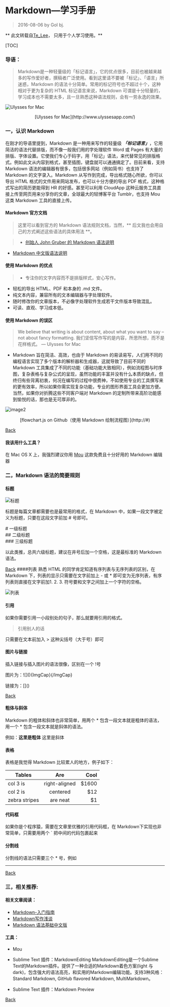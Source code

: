 # Markdown—学习手册
  > 2016-08-06 by Gol bj.

** 此文转载自[Te_Lee](http://www.jianshu.com/p/1e402922ee32)， 只用于个人学习使用。**

[TOC]

### 导语：
> Markdown是一种轻量级的「标记语言」，它的优点很多，目前也被越来越多的写作爱好者，撰稿者广泛使用。看到这里请不要被「标记」、「语言」所迷惑，Markdown 的语法十分简单。常用的标记符号也不超过十个，这种相对于更为复杂的 HTML 标记语言来说，Markdown 可谓是十分轻量的，学习成本也不需要太多，且一旦熟悉这种语法规则，会有一劳永逸的效果。

![Ulysses for Mac](http://ww3.sinaimg.cn/large/6aee7dbbjw1eqft66xcg3j21kw12mdub.jpg)

<center>[Ulysses for Mac](http://www.ulyssesapp.com/)</center>


### 一，<span id="title_first">认识 Markdown</span>

  在刚才的导语里提到，Markdown 是一种用来写作的轻量级 ***「标记语言」***，它用简洁的语法代替排版，而不像一般我们用的字处理软件 Word 或 Pages 有大量的排版、字体设置。它使我们专心于码字，用「标记」语法，来代替常见的排版格式。例如此文从内容到格式，甚至插图，键盘就可以通通搞定了。目前来看，支持 Markdown 语法的编辑器有很多，包括很多网站（例如简书）也支持了 Markdown 的文字录入。Markdown 从写作到完成，导出格式随心所欲，你可以导出 HTML 格式的文件用来网站发布，也可以十分方便的导出 PDF 格式，这种格式写出的简历更能得到 HR 的好感。甚至可以利用 CloudApp 这种云服务工具直接上传至网页用来分享你的文章，全球最大的轻博客平台 Tumblr，也支持 Mou 这类 Markdown 工具的直接上传。

#### Markdown 官方文档
>这里可以看到官方的 Markdown 语法规则文档，当然，** 后文我也会用自己的方式阐述这些语法的具体用法 **。

> * [创始人 John Gruber 的 Markdown 语法说明](http://ww3.sinaimg.cn/large/6aee7dbbjw1eqft66xcg3j21kw12mdub.jpg)
* [Markdown 中文版语法说明](http://ww3.sinaimg.cn/large/6aee7dbbjw1eqft66xcg3j21kw12mdub.jpg)

#### 使用 Markdown 的优点
> * 专注你的文字内容而不是排版样式，安心写作。
* 轻松的导出 HTML、PDF 和本身的 .md 文件。
* 纯文本内容，兼容所有的文本编辑器与字处理软件。
* 随时修改你的文章版本，不必像字处理软件生成若干文件版本导致混乱。
* 可读、直观、学习成本低。

#### 使用 Markdown 的误区
> We believe that writing is about content, about what you want to say – not about fancy formatting. 
我们坚信写作写的是内容，所思所想，而不是花样格式。
— Ulysses for Mac

* Markdown 旨在简洁、高效，也由于 Markdown 的易读易写，人们用不同的编程语言实现了多个版本的解析器和生成器，这就导致了目前不同的 Markdown 工具集成了不同的功能（基础功能大致相同），例如流程图与时序图，复杂表格与复杂公式的呈现，虽然功能的丰富并没有什么本质的缺点，但终归有些背离初衷，何况在编写的过程中很费神，不如使用专业的工具撰写来的更有效率，所以如果你需实现复杂功能，专业的图形界面工具会更加方便。当然，如果你对折腾这些不同客户端对 Markdown 的定制所带来高阶功能感到愉悦的话，那也是无可厚非的。

![image2](http://ww2.sinaimg.cn/large/6aee7dbbgw1eq320claw3j21kw0kjdpc.jpg)

<center>[flowchart.js on Github（使用 Markdown 绘制流程图）](http://#)</center>

[Back](#markdown)
#### 我该用什么工具？

在 Mac OS X 上，我强烈建议你用 [Mou](http://25.io/mou/) 这款免费且十分好用的 Markdown 编辑器


### 二，<span id="title_sec">Markdown 语法的简要规则</span>
#### 标题
![标题](http://ww1.sinaimg.cn/large/6aee7dbbgw1effeaclhiyj20eh09cwez.jpg)

标题是每篇文章都需要也是最常用的格式，在 Markdown 中，如果一段文字被定义为标题，只要在这段文字前加 # 号即可。

\# 一级标题  
\#\# 二级标题  
\#\#\# 三级标题  

以此类推，总共六级标题，建议在井号后加一个空格，这是最标准的 Markdown 语法。

[Back](#markdown)
####列表
 熟悉 HTML 的同学肯定知道有序列表与无序列表的区别，在 Markdown 下，列表的显示只需要在文字前加上 - 或 * 即可变为无序列表，有序列表则直接在文字前加1. 2. 3. 符号要和文字之间加上一个字符的空格。

![列表](http://ww4.sinaimg.cn/large/6aee7dbbgw1effew5aftij20d80bz3yw.jpg)

#### 引用
如果你需要引用一小段别处的句子，那么就要用引用的格式。
> 引用别人的话

只需要在文本前加入 > 这种尖括号（大于号）即可


#### 图片与链接

插入链接与插入图片的语法很像，区别在一个 !号

图片为：\!\[\]\(\)\{ImgCap\}\{/ImgCap\}

链接为：\[\]\(\)

[Back](#markdown)

#### 粗体与斜体

Markdown 的粗体和斜体也非常简单，用两个 * 包含一段文本就是粗体的语法，用一个 * 包含一段文本就是斜体的语法。

例如：**这里是粗体** 这里是斜体

#### 表格
表格是我觉得 Markdown 比较累人的地方，例子如下：

| Tables        | Are           | Cool  |
| ------------- |:-------------:| -----:|
| col 3 is      | right-aligned | $1600 |
| col 2 is      | centered      |   $12 |
| zebra stripes | are neat      |    $1 |

#### 代码框 
如果你是个程序猿，需要在文章里优雅的引用代码框，在 Markdown下实现也非常简单，只需要用两个 ` 把中间的代码包裹起来 

#### 分割线

分割线的语法只需要三个 * 号，例如

---

[Back](#markdown)
### 三，<span id="title_third">相关推荐</span>:

#### 相关文章阅读：

* [Markdown-入门指南](http://www.jianshu.com/p/1e402922ee32)
* [Markdown写作浅谈](http://www.yangzhiping.com/tech/r-markdown-knitr.html)
* [Markdown 语法基础中文版](http://wowubuntu.com/markdown/)

#### 工具：            

* Mou
* Sublime Text 插件：MarkdownEditing 
   MarkdownEditing是一个Sublime Text的Markdown插件。提供了一种合适的Markdown着色方案(light 与 dark)，包含强大的语法高亮，和实用的Markdown编辑功能。支持3种风格：Standard Markdown, GitHub flavored Markdown, MultiMarkdown。

* Sublime Text 插件：Markdown Preview          


[Back](#markdown)
